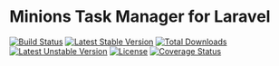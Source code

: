 Minions Task Manager for Laravel
===================

[![Build Status](https://travis-ci.org/katsana/minions-task.svg?branch=master)](https://travis-ci.org/katsana/minions-task)
[![Latest Stable Version](https://poser.pugx.org/katsana/minions-task/v/stable)](https://packagist.org/packages/katsana/minions-task)
[![Total Downloads](https://poser.pugx.org/katsana/minions-task/downloads)](https://packagist.org/packages/katsana/minions-task)
[![Latest Unstable Version](https://poser.pugx.org/katsana/minions-task/v/unstable)](https://packagist.org/packages/katsana/minions-task)
[![License](https://poser.pugx.org/katsana/minions-task/license)](https://packagist.org/packages/katsana/minions-task)
[![Coverage Status](https://coveralls.io/repos/github/katsana/minions-task/badge.svg?branch=master)](https://coveralls.io/github/katsana/minions-task?branch=master)
